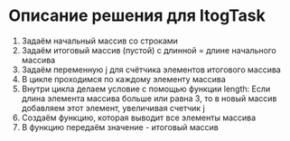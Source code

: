 # Описание решения для ItogTask
1. Задаём начальный массив со строками
2. Задаём итоговый массив (пустой) с длинной = длине начального массива
3. Задаём переменную j для счётчика элементов итогового массива
4. В цикле проходимся по каждому элементу массива
5. Внутри цикла делаем условие с помощью функции length: Если длина элемента массива больше или равна 3, то в новый массив добавляем этот элемент, увеличивая счетчик j
6. Создаём функцию,  которая выводит все элементы массива
7. В функцию передаём значение - итоговый массив